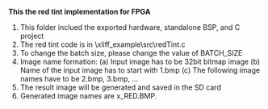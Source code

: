 ****************This the red tint implementation for FPGA****************
1. This folder inclued the exported hardware, standalone BSP, and C project
2. The red tint code is in \xliff_example\src\redTint.c
3. To change the batch size, please change the value of BATCH_SIZE
4. Image name formation:
    (a) Input image has to be 32bit bitmap image
	(b) Name of the input image has to start with 1.bmp
	(c) The following image names have to be 2.bmp, 3.bmp, ...
5. The result image will be generated and saved in the SD card
6. Generated image names are x_RED.BMP.
